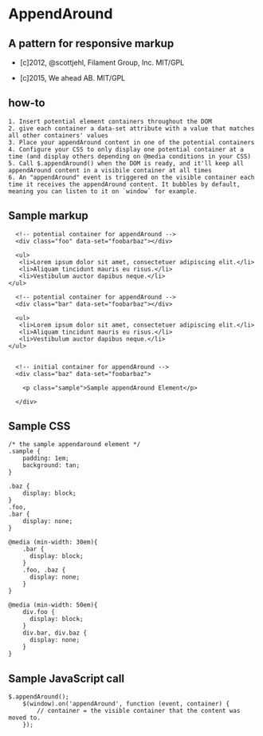 # AppendAround

## A pattern for responsive markup

- [c]2012, @scottjehl, Filament Group, Inc. MIT/GPL

- [c]2015, We ahead AB. MIT/GPL

## how-to
	1. Insert potential element containers throughout the DOM
	2. give each container a data-set attribute with a value that matches all other containers' values
	3. Place your appendAround content in one of the potential containers
	4. Configure your CSS to only display one potential container at a time (and display others depending on @media conditions in your CSS)
	5. Call $.appendAround() when the DOM is ready, and it'll keep all appendAround content in a visibile container at all times
	6. An "appendAround" event is triggered on the visible container each time it receives the appendAround content. It bubbles by default, meaning you can listen to it on `window` for example.


## Sample markup

	  <!-- potential container for appendAround -->
	  <div class="foo" data-set="foobarbaz"></div>

	  <ul>
	   <li>Lorem ipsum dolor sit amet, consectetuer adipiscing elit.</li>
	   <li>Aliquam tincidunt mauris eu risus.</li>
	   <li>Vestibulum auctor dapibus neque.</li>
    </ul>

	  <!-- potential container for appendAround -->
	  <div class="bar" data-set="foobarbaz"></div>

	  <ul>
	   <li>Lorem ipsum dolor sit amet, consectetuer adipiscing elit.</li>
	   <li>Aliquam tincidunt mauris eu risus.</li>
	   <li>Vestibulum auctor dapibus neque.</li>
	</ul>


	  <!-- initial container for appendAround -->
	  <div class="baz" data-set="foobarbaz">

	    <p class="sample">Sample appendAround Element</p>

	  </div>

## Sample CSS

   	/* the sample appendaround element */
	.sample {
		padding: 1em;
		background: tan;
	}

	.baz {
		display: block;
	}
	.foo,
	.bar {
		display: none;
	}

	@media (min-width: 30em){
		.bar {
		  display: block;
		}
		.foo, .baz {
		  display: none;
		}
	}

	@media (min-width: 50em){
		div.foo {
		  display: block;
		}
		div.bar, div.baz {
		  display: none;
		}
	}


## Sample JavaScript call

    $.appendAround();
		$(window).on('appendAround', function (event, container) {
			// container = the visible container that the content was moved to.
		});
